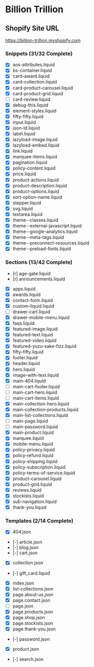 # Billion Trillion

## Shopify Site URL
https://billion-trillion.myshopify.com

### Snippets (31/32 Complete)
- [x] aos-attributes.liquid
- [x] bs-container.liquid
- [x] card-award.liquid
- [x] card-collection.liquid
- [x] card-product-carousel.liquid
- [x] card-product-grid.liquid
- [ ] card-review.liquid
- [x] debug-this.liquid
- [x] element-styles.liquid
- [x] fifty-fifty.liquid
- [x] input.liquid
- [x] json-ld.liquid
- [x] label.liquid
- [x] lazyload-image.liquid
- [x] lazyload-embed.liquid
- [x] link.liquid
- [x] marquee-items.liquid
- [x] pagination.liquid
- [x] policy-content.liquid
- [x] price.liquid
- [x] product-actions.liquid
- [x] product-description.liquid
- [x] product-options.liquid
- [x] sort-option-name.liquid
- [x] stepper.liquid
- [x] svg.liquid
- [x] textarea.liquid
- [x] theme--classes.liquid
- [x] theme--external-javascript.liquid
- [x] theme--google-analytics.liquid
- [x] theme--meta-tags.liquid
- [x] theme--preconnect-resources.liquid
- [x] theme--preload-fonts.liquid

### Sections (13/42 Complete)
- [r] age-gate.liquid
- [r] announcements.liquid
- [x] apps.liquid
- [x] awards.liquid
- [x] contact-form.liquid
- [x] custom-liquid.liquid
- [ ] drawer-cart.liquid
- [x] drawer-mobile-menu.liquid
- [x] faqs.liquid
- [x] featured-image.liquid
- [x] featured-text.liquid
- [x] featured-video.liquid
- [x] featured-yuzu-sake-fizz.liquid
- [x] fifty-fifty.liquid
- [x] footer.liquid
- [x] header.liquid
- [x] hero.liquid
- [x] image-with-text.liquid
- [x] main-404.liquid
- [ ] main-cart-footer.liquid
- [ ] main-cart-hero.liquid
- [ ] main-cart-items.liquid
- [x] main-collection-hero.liquid
- [x] main-collection-products.liquid
- [x] main-list-collections.liquid
- [ ] main-page.liquid
- [ ] main-password.liquid
- [x] main-product.liquid
- [x] marquee.liquid
- [x] mobile-menu.liquid
- [x] policy-privacy.liquid
- [x] policy-refund.liquid
- [x] policy-shipping.liquid
- [x] policy-subscription.liquid
- [x] policy-terms-of-service.liquid
- [x] product-carousel.liquid
- [x] product-grid.liquid
- [x] reviews.liquid
- [x] stockists.liquid
- [x] sub-navigation.liquid
- [x] thank-you.liquid

### Templates (2/14 Complete)
- [x] 404.json
- [-] article.json
- [-] blog.json
- [-] cart.json
- [x] collection.json
- [-] gift_card.liquid
- [x] index.json
- [x] list-collections.json
- [x] page.about-us.json
- [x] page.contact.json
- [ ] page.json
- [x] page.products.json
- [x] page.shop.json
- [x] page.stockists.json
- [x] page.thank-you.json
- [-] password.json
- [x] product.json
- [-] search.json
